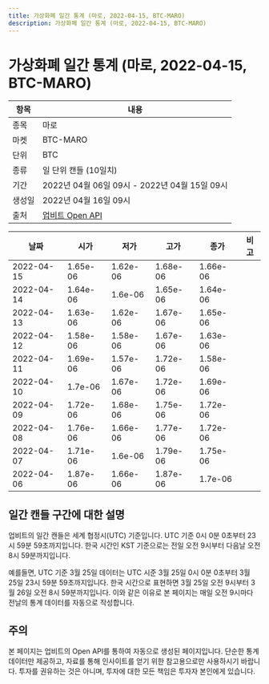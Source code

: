 ```yaml
---
title: 가상화폐 일간 통계 (마로, 2022-04-15, BTC-MARO)
description: 가상화폐 일간 통계 (마로, 2022-04-15, BTC-MARO)
---
```



가상화폐 일간 통계 (마로, 2022-04-15, BTC-MARO)
===

|항목|내용|
|--|--|
|종목|마로|
|마켓|BTC-MARO|
|단위|BTC|
|종류|일 단위 캔들 (10일치)|
|기간|2022년 04월 06일 09시 - 2022년 04월 15일 09시|
|생성일|2022년 04월 16일 09시|
|출처|[업비트 Open API](https://docs.upbit.com)|


|날짜|시가|저가|고가|종가|비고|
|--|--|--|--|--|--|
|2022-04-15|1.65e-06|1.62e-06|1.68e-06|1.66e-06|    |
|2022-04-14|1.64e-06|1.6e-06|1.65e-06|1.64e-06|    |
|2022-04-13|1.63e-06|1.62e-06|1.67e-06|1.65e-06|    |
|2022-04-12|1.58e-06|1.58e-06|1.67e-06|1.63e-06|    |
|2022-04-11|1.69e-06|1.57e-06|1.72e-06|1.58e-06|    |
|2022-04-10|1.7e-06|1.67e-06|1.72e-06|1.69e-06|    |
|2022-04-09|1.72e-06|1.68e-06|1.75e-06|1.72e-06|    |
|2022-04-08|1.76e-06|1.66e-06|1.77e-06|1.72e-06|    |
|2022-04-07|1.71e-06|1.6e-06|1.79e-06|1.75e-06|    |
|2022-04-06|1.87e-06|1.66e-06|1.87e-06|1.7e-06|    |


일간 캔들 구간에 대한 설명
---


업비트의 일간 캔들은 세계 협정시(UTC) 기준입니다. 
UTC 기준 0시 0분 0초부터 23시 59분 59초까지입니다. 
한국 시간인 KST 기준으로는 전일 오전 9시부터 다음날 오전 8시 59분까지입니다. 


예를들면, UTC 기준 3월 25일 데이터는 UTC 시준 3월 25일 0시 0분 0초부터 3월 25일 23시 59분 59초까지입니다. 
한국 시간으로 표현하면 3월 25일 오전 9시부터 3월 26일 오전 8시 59분까지입니다. 
이와 같은 이유로 본 페이지는 매일 오전 9시마다 전날의 통계 데이터를 자동으로 작성합니다. 


주의
---


본 페이지는 업비트의 Open API를 통하여 자동으로 생성된 페이지입니다. 
단순한 통계 데이터만 제공하고, 자료를 통해 인사이트를 얻기 위한 참고용으로만 사용하시기 바랍니다. 
투자를 권유하는 것은 아니며, 투자에 대한 모든 책임은 투자자 본인에게 있습니다. 
